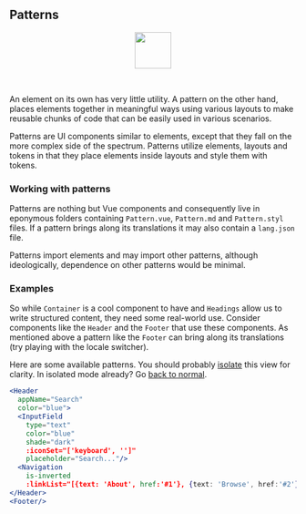 ## Patterns

<center>
<img 
  src="https://raw.githubusercontent.com/creativecommons/cc-vocabulary/master/src/assets/icons/ds_nomenclature/pattern.svg?sanitize=true"
  width="64px"/>
</center>

&nbsp;

An element on its own has very little utility. A pattern on the other hand, 
places elements together in meaningful ways using various layouts to make 
reusable chunks of code that can be easily used in various scenarios.

Patterns are UI components similar to elements, except that they fall on the 
more complex side of the spectrum. Patterns utilize elements, layouts and 
tokens in that they place elements inside layouts and style them with tokens.


### Working with patterns

Patterns are nothing but Vue components and consequently live in eponymous 
folders containing `Pattern.vue`, `Pattern.md` and `Pattern.styl` files. If a
pattern brings along its translations it may also contain a `lang.json` file.

Patterns import elements and may import other patterns, although ideologically, 
dependence on other patterns would be minimal.


### Examples

So while `Container` is a cool component to have and `Headings` allow us to
write structured content, they need some real-world use. Consider components
like the `Header` and the `Footer` that use these components. As mentioned above
a pattern like the `Footer` can bring along its translations (try playing with 
the locale switcher).

Here are some available patterns. You should probably 
[isolate](#!/Patterns) this view for clarity. In isolated mode already? Go 
[back to normal](#/Patterns).

```jsx { "props": { "className": "i18n-enabled contain-content" } }
<Header 
  appName="Search" 
  color="blue">
  <InputField
    type="text"
    color="blue"
    shade="dark"
    :iconSet="['keyboard', '']"
    placeholder="Search..."/>
  <Navigation
    is-inverted
    :linkList="[{text: 'About', href:'#1'}, {text: 'Browse', href:'#2'}, {text: 'Feedback', href:'#3'}]"/>
</Header>
<Footer/>
```
